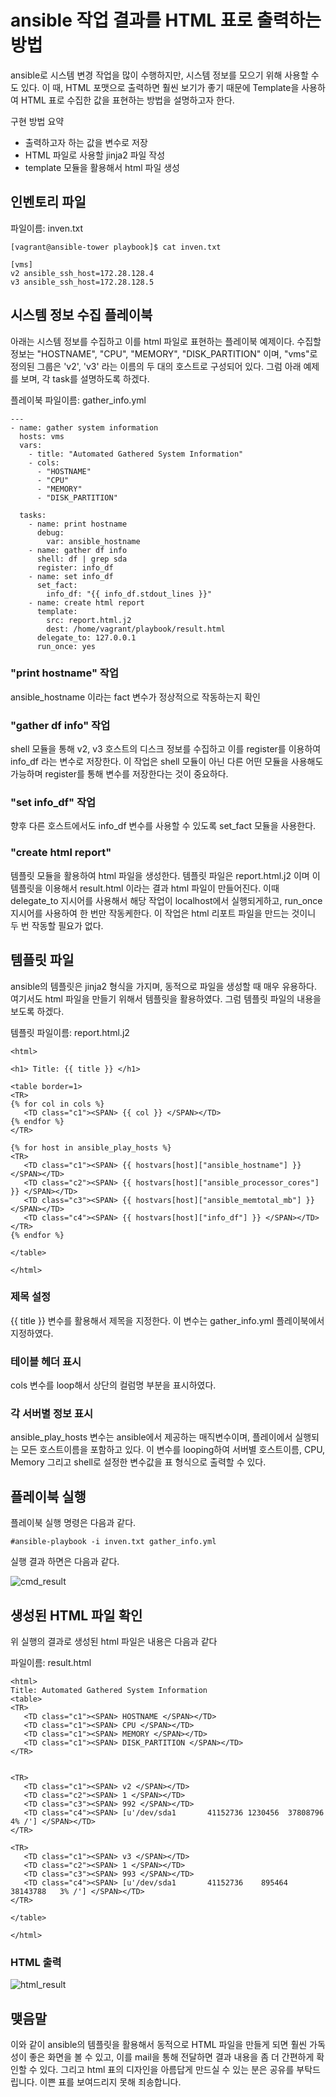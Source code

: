 # ansible 작업 결과를 HTML 표로 출력하는 방법

ansible로 시스템 변경 작업을 많이 수행하지만, 시스템 정보를 모으기 위해 사용할 수도 있다. 이 때, HTML 포맷으로 출력하면 훨씬 보기가 좋기 때문에 Template을 사용하여 HTML 표로 수집한 값을 표현하는 방법을 설명하고자 한다.

구현 방법 요약
  - 출력하고자 하는 값을 변수로 저장
  - HTML 파일로 사용할 jinja2 파일 작성
  - template 모듈을 활용해서 html 파일 생성

## 인벤토리 파일
파일이름: inven.txt
```
[vagrant@ansible-tower playbook]$ cat inven.txt

[vms]
v2 ansible_ssh_host=172.28.128.4
v3 ansible_ssh_host=172.28.128.5
```

## 시스템 정보 수집 플레이북
아래는 시스템 정보를 수집하고 이를 html 파일로 표현하는 플레이북 예제이다.
수집할 정보는 "HOSTNAME", "CPU", "MEMORY", "DISK_PARTITION" 이며, "vms"로 정의된 그룹은 'v2', 'v3' 라는 이름의 두 대의 호스트로 구성되어 있다.
그럼 아래 예제를 보며, 각 task를 설명하도록 하겠다.

플레이북 파일이름: gather_info.yml
```
---
- name: gather system information
  hosts: vms
  vars:
    - title: "Automated Gathered System Information"
    - cols:
      - "HOSTNAME"
      - "CPU"
      - "MEMORY"
      - "DISK_PARTITION"

  tasks:
    - name: print hostname
      debug:
        var: ansible_hostname
    - name: gather df info
      shell: df | grep sda
      register: info_df
    - name: set info_df
      set_fact:
        info_df: "{{ info_df.stdout_lines }}"
    - name: create html report
      template:
        src: report.html.j2
        dest: /home/vagrant/playbook/result.html
      delegate_to: 127.0.0.1
      run_once: yes
```

### "print hostname" 작업
ansible_hostname 이라는 fact 변수가 정상적으로 작동하는지 확인

### "gather df info" 작업
shell 모듈을 통해 v2, v3 호스트의 디스크 정보를 수집하고 이를 register를 이용하여 info_df 라는 변수로 저장한다. 이 작업은 shell 모듈이 아닌 다른 어떤 모듈을 사용해도 가능하며 register를 통해 변수를 저장한다는 것이 중요하다.

### "set info_df" 작업
향후 다른 호스트에서도 info_df 변수를 사용할 수 있도록 set_fact 모듈을 사용한다. 

### "create html report"
템플릿 모듈을 활용하여 html 파일을 생성한다. 템플릿 파일은 report.html.j2 이며 이 템플릿을 이용해서 result.html 이라는 결과 html 파일이 만들어진다.  이때 delegate_to 지시어를 사용해서 해당 작업이 localhost에서 실행되게하고, run_once 지시어를 사용하여 한 번만 작동케한다.
이 작업은 html 리포트 파일을 만드는 것이니 두 번 작동할 필요가 없다.

## 템플릿 파일    
ansible의 템플릿은 jinja2 형식을 가지며, 동적으로 파일을 생성할 때 매우 유용하다. 여기서도 html 파일을 만들기 위해서 템플릿을 활용하였다. 그럼 템플릿 파일의 내용을 보도록 하겠다.

템플릿 파일이름: report.html.j2

```
<html>

<h1> Title: {{ title }} </h1>

<table border=1>
<TR>
{% for col in cols %}
   <TD class="c1"><SPAN> {{ col }} </SPAN></TD>
{% endfor %}
</TR>

{% for host in ansible_play_hosts %}
<TR>
   <TD class="c1"><SPAN> {{ hostvars[host]["ansible_hostname"] }} </SPAN></TD>
   <TD class="c2"><SPAN> {{ hostvars[host]["ansible_processor_cores"] }} </SPAN></TD>
   <TD class="c3"><SPAN> {{ hostvars[host]["ansible_memtotal_mb"] }} </SPAN></TD>
   <TD class="c4"><SPAN> {{ hostvars[host]["info_df"] }} </SPAN></TD>
</TR>
{% endfor %}

</table>

</html>
```

### 제목 설정
{{ title }} 변수를 활용해서 제목을 지정한다. 이 변수는 gather_info.yml 플레이북에서 지정하였다.

### 테이블 헤더 표시
cols 변수를 loop해서 상단의 컬럼명 부분을 표시하였다. 

### 각 서버별 정보 표시
ansible_play_hosts 변수는 ansible에서 제공하는 매직변수이며, 플레이에서 실행되는 모든 호스트이름을 포함하고 있다. 이 변수를 looping하여 서버별 호스트이름, CPU, Memory 그리고 shell로 설정한 변수값을 표 형식으로 출력할 수 있다.

## 플레이북 실행
플레이북 실행 명령은 다음과 같다.

```
#ansible-playbook -i inven.txt gather_info.yml
```

실행 결과 하면은 다음과 같다.

![cmd_result](cmd_result.jpg)

## 생성된 HTML 파일 확인
위 실행의 결과로 생성된 html 파일은 내용은 다음과 같다

파일이름: result.html

```
<html>
Title: Automated Gathered System Information
<table>
<TR>
   <TD class="c1"><SPAN> HOSTNAME </SPAN></TD>
   <TD class="c1"><SPAN> CPU </SPAN></TD>
   <TD class="c1"><SPAN> MEMORY </SPAN></TD>
   <TD class="c1"><SPAN> DISK_PARTITION </SPAN></TD>
</TR>


<TR>
   <TD class="c1"><SPAN> v2 </SPAN></TD>
   <TD class="c2"><SPAN> 1 </SPAN></TD>
   <TD class="c3"><SPAN> 992 </SPAN></TD>
   <TD class="c4"><SPAN> [u'/dev/sda1       41152736 1230456  37808796   4% /'] </SPAN></TD>
</TR>

<TR>
   <TD class="c1"><SPAN> v3 </SPAN></TD>
   <TD class="c2"><SPAN> 1 </SPAN></TD>
   <TD class="c3"><SPAN> 993 </SPAN></TD>
   <TD class="c4"><SPAN> [u'/dev/sda1       41152736    895464  38143788   3% /'] </SPAN></TD>
</TR>

</table>

</html>
```

### HTML 출력
![html_result](html_result.jpg)


## 맺음말
이와 같이 ansible의 템플릿을 활용해서 동적으로 HTML 파일을 만들게 되면 훨씬 가독성이 좋은 화면을 볼 수 있고, 이를 mail을 통해 전달하면 결과 내용을 좀 더 간편하게 확인할 수 있다.
그리고 html 표의 디자인을 아름답게 만드실 수 있는 분은 공유를 부탁드립니다. 이쁜 표를 보여드리지 못해 죄송합니다.
